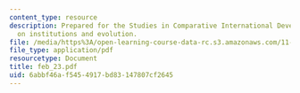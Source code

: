 ```yaml
---
content_type: resource
description: Prepared for the Studies in Comparative International Development symposium
  on institutions and evolution.
file: /media/https%3A/open-learning-course-data-rc.s3.amazonaws.com/11-946-planning-in-transition-economies-for-growth-and-equity-spring-2004/6abbf46af5454917bd83147807cf2645_feb_23.pdf
file_type: application/pdf
resourcetype: Document
title: feb_23.pdf
uid: 6abbf46a-f545-4917-bd83-147807cf2645
---
```

